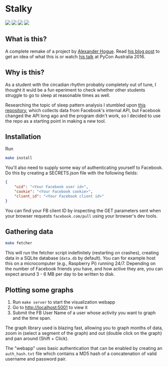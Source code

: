 Stalky
============
![](https://img.shields.io/badge/license-MIT-green.svg)
![](https://img.shields.io/github/languages/code-size/JakuJ/zzzzz.svg)
![](https://img.shields.io/github/last-commit/JakuJ/zzzzz.svg)
![](https://img.shields.io/badge/creepiness-passable-orange.svg)

What is this?
-------------
A complete remake of a project by [Alexander Hogue](https://github.com/defaultnamehere/zzzzz).
Read [his blog post](https://mango.pdf.zone/graphing-when-your-facebook-friends-are-awake) to get an idea of what this is or watch [his talk](https://www.youtube.com/watch?v=MkSkqMvGBuo) at PyCon Australia 2016.

Why is this?
------------

As a student with the circadian rhythm probably completely out of tune, I thought it wuld be a fun eperiment to check whether other students struggle to go to sleep at reasonable times as well.

Researching the topic of sleep pattern analysis I stumbled upon [this repository](https://github.com/defaultnamehere/zzzzz), which collects data from Facebook's internal API, but Facebook changed the API long ago and the program didn't work, so I decided to use the repo as a starting point in making a new tool.

Installation
-----------

Run 
```bash
make install
```

You'll also need to supply some way of authenticating yourself to Facebook.
Do this by creating a SECRETS.json file with the following fields:

```json
{
    "uid": "<Your Facebook user id>",
    "cookie": "<Your Facebook cookie>",
    "client_id": "<Your Facebook client id>"
}
```

You can find your FB client ID by inspecting the GET parameters sent when your browser requests `facebook.com/pull` using your browser's dev tools.

Gathering data
--------------

```bash
make fetcher
```

This will run the fetcher script indefinitely (restarting on crashes), creating data in a SQLite database (`data.db` by default). You can for example host this on a microcomputer (e.g., Raspberry Pi) running 24/7.
Depending on the number of Facebook friends you have, and how active they are, you can expect around 3 - 6 MB per day to be written to disk.

Plotting some graphs
----------------

1. Run `make server` to start the visualization webapp
2. Go to <http://localhost:5001> to view it
3. Submit the FB User Name of a user whose activity you want to graph and the time span.

The graph library used is blazing fast, allowing you to graph months of data, zoom in (select a segment of the graph) and out (double click on the graph) and pan around (Shift + Click).

The "webapp" uses basic authentication that can be enabled by creating an `auth_hash.txt` file which contains a MD5 hash of a concatenation of valid username and password pair.
